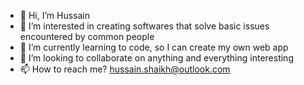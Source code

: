 - 👋 Hi, I’m Hussain
- 👀 I’m interested in creating softwares that solve basic issues encountered by common people
- 🌱 I’m currently learning to code, so I can create my own web app
- 💞️ I’m looking to collaborate on anything and everything interesting
- 📫 How to reach me? hussain.shaikh@outlook.com

<!---
HudSalehe/HudSalehe is a ✨ special ✨ repository because its `README.md` (this file) appears on your GitHub profile.
You can click the Preview link to take a look at your changes.
--->

